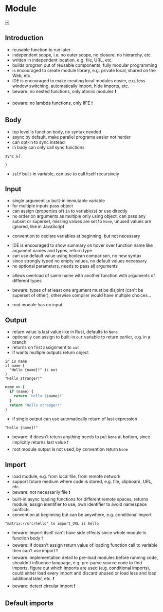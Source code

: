 # Module


￼
## Introduction

- reusable function to run later
- independent scope, i.e. no outer scope, no closure, no hierarchy, etc.
- written in independent location, e.g. file, URL, etc.
- builds program out of reusable components, fully modular programming
- is encouraged to create module library, e.g. private local, shared on the Web, etc.
- IDE is encouraged to make creating local modules easier, e.g. less window switching, automatically import, hide imports, etc.
- beware: no nested functions, only atomic modules ❗️
<!-- todo: good idea? Pass variables down through arguments at call site... In object can't access properties... -->
- beware: no lambda functions, only IIFE ❗️
<!-- todo: good idea? -->



## Body

- top level is function body, no syntax needed
- async by default, make parallel programs easier not harder
- can opt-in to sync instead
- in body can only call sync functions

```
sync &{

}
```

<!-- todo: fix remove syntax for sync function body in top level -->
- `self` built-in variable, can use to call itself recursively



## Input

- single argument `in` built-in immutable variable
- for multiple inputs pass object
- can assign (properties of) `in` to variable(s) or use directly
- no order on arguments as multiple only using object, can pass any subset or superset, missing values are set to `None`, unused values are ignored, like in JavaScript
<!-- todo: good idea to allow sub-/superset with loose coupling -->
- convention to declare variables at beginning, but not necessary
<!-- todo: to find accepted arguments parser needs to find all mentions of `in` and catalog the extracted variables, how to check if constructs object earlier into variable and passes variable, too difficult? -->
<!-- todo: mandatory / optional arguments -->
- IDE is encouraged to show summary on hover over function name like argument names and types, return type
- can use default value using boolean comparison, no new syntax
- since strongly typed no empty values, no default values necessary
- no optional parameters, needs to pass all arguments
<!-- todo: variadic arguments, rest parameters? for arbitrarily many parameters, e.g. add, join, etc.
what would parameter become? List, object?
can use multiple, matches greedily (longest possible match), like in TypeScript variadic tuple types?
-->
- allows overload of same name with another function with arguments of different types
<!-- todo: good idea? -->
- beware: types of at least one argument must be disjoint (can't be superset of other), otherwise compiler would have multiple choices...
<!-- todo: enough to guarantee that choices for compiler are unambiguous? -->
- root module has no input



## Output

- return value is last value like in Rust, defaults to `None`
- optionally can assign to built-in `out` variable to return earlier, e.g. in a branch
- returns on first assignment to `out`
- if wants multiple outputs return object

```
in is name
if name {
  "Hello {name}!" is out
}
"Hello stranger!"
```

```js
name => {
  if (name) {
    return `Hello ${name}!`
  }
  return "Hello stranger!" 
}
```

- if single output can use automatically return of last expression

```￼
"Hello {name}!"
```

- beware: if doesn't return anything needs to put `None` at bottom, since implicitly returns last value ❗️
- root module output is not used, by convention return `None`



## Import

- load module, e.g. from local file, from remote network
- support future medium where code is stored, e.g. file, clipboard, URL, etc.
- beware: not necessarily file ❗️
- built-in async loading functions for different remote spaces, returns module, assign identifier to use, own  identifier to avoid namespace conflicts
- convention at beginning but can be anywhere, e.g. conditional import

```
"matrix://src/hello" to import_URL is hello
```

- beware: import itself can't have side effects since whole module is function body ❗️
- beware: if doesn't assign return value of loading function call to variable then can't use import ❗️
- beware: implementation detail to pre-load modules before running code, shouldn't influence language, e.g. pre-parse source code to find imports, figure out which imports are used (e.g. conditional imports), could either load every import and discard unused or load less and load additional later, etc. ❗️
- beware: detect circular import ❗️



## Default imports

<!-- todo: what is imported by default? e.g. built-in data type objects?
how is it determined? e.g. via a config, via version number? -->
